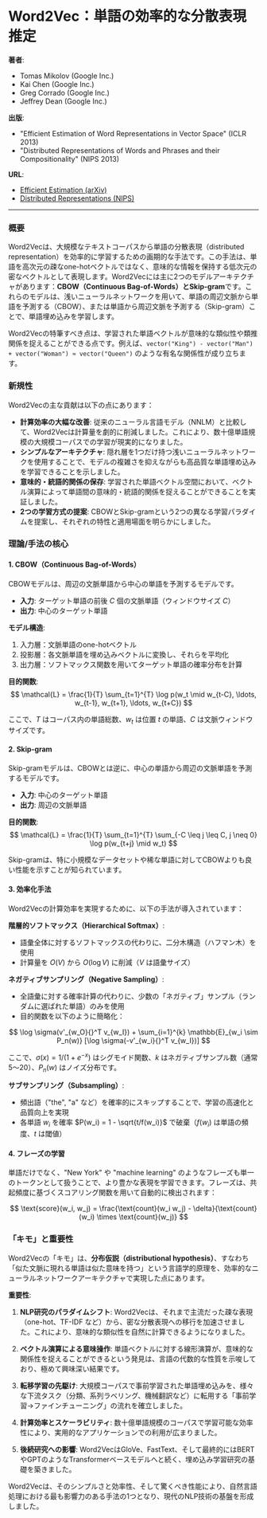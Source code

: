 # Word2Vec：単語の効率的な分散表現推定

**著者**:
* Tomas Mikolov (Google Inc.)
* Kai Chen (Google Inc.)
* Greg Corrado (Google Inc.)
* Jeffrey Dean (Google Inc.)

**出版**: 
* "Efficient Estimation of Word Representations in Vector Space" (ICLR 2013)
* "Distributed Representations of Words and Phrases and their Compositionality" (NIPS 2013)

**URL**: 
* [Efficient Estimation (arXiv)](https://arxiv.org/abs/1301.3781)
* [Distributed Representations (NIPS)](https://papers.nips.cc/paper/5021-distributed-representations-of-words-and-phrases-and-their-compositionality.pdf)

---

### 概要

Word2Vecは、大規模なテキストコーパスから単語の分散表現（distributed representation）を効率的に学習するための画期的な手法です。この手法は、単語を高次元の疎なone-hotベクトルではなく、意味的な情報を保持する低次元の密なベクトルとして表現します。Word2Vecには主に2つのモデルアーキテクチャがあります：**CBOW（Continuous Bag-of-Words）**と**Skip-gram**です。これらのモデルは、浅いニューラルネットワークを用いて、単語の周辺文脈から単語を予測する（CBOW）、または単語から周辺文脈を予測する（Skip-gram）ことで、単語埋め込みを学習します。

Word2Vecの特筆すべき点は、学習された単語ベクトルが意味的な類似性や類推関係を捉えることができる点です。例えば、`vector("King") - vector("Man") + vector("Woman") ≈ vector("Queen")` のような有名な関係性が成り立ちます。

### 新規性

Word2Vecの主な貢献は以下の点にあります：

* **計算効率の大幅な改善**: 従来のニューラル言語モデル（NNLM）と比較して、Word2Vecは計算量を劇的に削減しました。これにより、数十億単語規模の大規模コーパスでの学習が現実的になりました。
* **シンプルなアーキテクチャ**: 隠れ層を1つだけ持つ浅いニューラルネットワークを使用することで、モデルの複雑さを抑えながらも高品質な単語埋め込みを学習できることを示しました。
* **意味的・統語的関係の保存**: 学習された単語ベクトル空間において、ベクトル演算によって単語間の意味的・統語的関係を捉えることができることを実証しました。
* **2つの学習方式の提案**: CBOWとSkip-gramという2つの異なる学習パラダイムを提案し、それぞれの特性と適用場面を明らかにしました。

### 理論/手法の核心

#### 1. CBOW（Continuous Bag-of-Words）

CBOWモデルは、周辺の文脈単語から中心の単語を予測するモデルです。

* **入力**: ターゲット単語の前後 $C$ 個の文脈単語（ウィンドウサイズ $C$）
* **出力**: 中心のターゲット単語

**モデル構造**:
1. 入力層：文脈単語のone-hotベクトル
2. 投影層：各文脈単語を埋め込みベクトルに変換し、それらを平均化
3. 出力層：ソフトマックス関数を用いてターゲット単語の確率分布を計算

**目的関数**:
$$
\mathcal{L} = \frac{1}{T} \sum_{t=1}^{T} \log p(w_t \mid w_{t-C}, \ldots, w_{t-1}, w_{t+1}, \ldots, w_{t+C})
$$

ここで、$T$ はコーパス内の単語総数、$w_t$ は位置 $t$ の単語、$C$ は文脈ウィンドウサイズです。

#### 2. Skip-gram

Skip-gramモデルは、CBOWとは逆に、中心の単語から周辺の文脈単語を予測するモデルです。

* **入力**: 中心のターゲット単語
* **出力**: 周辺の文脈単語

**目的関数**:
$$
\mathcal{L} = \frac{1}{T} \sum_{t=1}^{T} \sum_{-C \leq j \leq C, j \neq 0} \log p(w_{t+j} \mid w_t)
$$

Skip-gramは、特に小規模なデータセットや稀な単語に対してCBOWよりも良い性能を示すことが知られています。

#### 3. 効率化手法

Word2Vecの計算効率を実現するために、以下の手法が導入されています：

**階層的ソフトマックス（Hierarchical Softmax）**:
* 語彙全体に対するソフトマックスの代わりに、二分木構造（ハフマン木）を使用
* 計算量を $O(V)$ から $O(\log V)$ に削減（$V$ は語彙サイズ）

**ネガティブサンプリング（Negative Sampling）**:
* 全語彙に対する確率計算の代わりに、少数の「ネガティブ」サンプル（ランダムに選ばれた単語）のみを使用
* 目的関数を以下のように簡略化：

$$
\log \sigma(v'_{w_O}{}^T v_{w_I}) + \sum_{i=1}^{k} \mathbb{E}_{w_i \sim P_n(w)} [\log \sigma(-v'_{w_i}{}^T v_{w_I})]
$$

ここで、$\sigma(x) = 1/(1 + e^{-x})$ はシグモイド関数、$k$ はネガティブサンプル数（通常5〜20）、$P_n(w)$ はノイズ分布です。

**サブサンプリング（Subsampling）**:
* 頻出語（"the", "a" など）を確率的にスキップすることで、学習の高速化と品質向上を実現
* 各単語 $w_i$ を確率 $P(w_i) = 1 - \sqrt{t/f(w_i)}$ で破棄（$f(w_i)$ は単語の頻度、$t$ は閾値）

#### 4. フレーズの学習

単語だけでなく、"New York" や "machine learning" のようなフレーズも単一のトークンとして扱うことで、より豊かな表現を学習できます。フレーズは、共起頻度に基づくスコアリング関数を用いて自動的に検出されます：

$$
\text{score}(w_i, w_j) = \frac{\text{count}(w_i w_j) - \delta}{\text{count}(w_i) \times \text{count}(w_j)}
$$

### 「キモ」と重要性

Word2Vecの「キモ」は、**分布仮説（distributional hypothesis）**、すなわち「似た文脈に現れる単語は似た意味を持つ」という言語学的原理を、効率的なニューラルネットワークアーキテクチャで実現した点にあります。

**重要性**:

1. **NLP研究のパラダイムシフト**: Word2Vecは、それまで主流だった疎な表現（one-hot、TF-IDF など）から、密な分散表現への移行を加速させました。これにより、意味的な類似性を自然に計算できるようになりました。

2. **ベクトル演算による意味操作**: 単語ベクトルに対する線形演算が、意味的な関係性を捉えることができるという発見は、言語の代数的な性質を示唆しており、極めて興味深い結果です。

3. **転移学習の先駆け**: 大規模コーパスで事前学習された単語埋め込みを、様々な下流タスク（分類、系列ラベリング、機械翻訳など）に転用する「事前学習→ファインチューニング」の流れを確立しました。

4. **計算効率とスケーラビリティ**: 数十億単語規模のコーパスで学習可能な効率性により、実用的なアプリケーションでの利用が広まりました。

5. **後続研究への影響**: Word2VecはGloVe、FastText、そして最終的にはBERTやGPTのようなTransformerベースモデルへと続く、埋め込み学習研究の基礎を築きました。

Word2Vecは、そのシンプルさと効率性、そして驚くべき性能により、自然言語処理における最も影響力のある手法の1つとなり、現代のNLP技術の基盤を形成しました。

